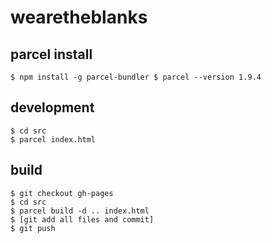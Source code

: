 # wearetheblanks

## parcel install

``
$ npm install -g parcel-bundler
$ parcel --version
1.9.4
``

## development

```
$ cd src
$ parcel index.html
```

## build

```
$ git checkout gh-pages
$ cd src
$ parcel build -d .. index.html
$ [git add all files and commit]
$ git push
```
